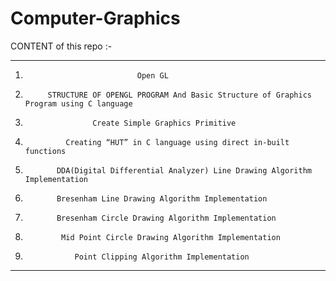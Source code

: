 # Computer-Graphics


CONTENT of this repo :-

______________________________________________________________________________________________
  1)	                          Open GL

  2)          STRUCTURE OF OPENGL PROGRAM And Basic Structure of Graphics Program using C language

  3)	                Create Simple Graphics Primitive

  4)	          Creating “HUT” in C language using direct in-built functions 

  5)        	DDA(Digital Differential Analyzer) Line Drawing Algorithm Implementation 

  6)         	Bresenham Line Drawing Algorithm Implementation

  7)        	Bresenham Circle Drawing Algorithm Implementation

  8)	         Mid Point Circle Drawing Algorithm Implementation

  9)                Point Clipping Algorithm Implementation

_______________________________________________________________________________________________
